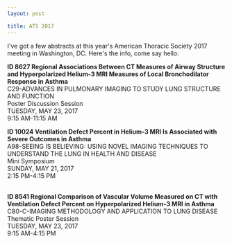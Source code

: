 ```yaml
---
layout: post

title: ATS 2017
---
```


I've got a few abstracts at this year's American Thoracic Society 2017 meeting in Washington, DC. Here's the info, come say hello:

<b>ID 8627 Regional Associations Between CT Measures of Airway Structure and Hyperpolarized Helium-3 MRI Measures of Local Bronchodilator Response in Asthma</b><br>
C29-ADVANCES IN PULMONARY IMAGING TO STUDY LUNG STRUCTURE AND FUNCTION<br>
Poster Discussion Session<br>
TUESDAY, MAY 23, 2017<br>
9:15 AM-11:15 AM<br>

<b>ID 10024 Ventilation Defect Percent in Helium-3 MRI Is Associated with Severe Outcomes in Asthma</b><br>
A98-SEEING IS BELIEVING: USING NOVEL IMAGING TECHNIQUES TO UNDERSTAND THE LUNG IN HEALTH AND DISEASE<br>
Mini Symposium<br>
SUNDAY, MAY 21, 2017<br>
2:15 PM-4:15 PM<br><br>

<b>ID 8541 Regional Comparison of Vascular Volume Measured
on CT with Ventilation Defect Percent on Hyperpolarized Helium-3 MRI in Asthma </b><br>
C80-C-IMAGING METHODOLOGY AND APPLICATION TO LUNG DISEASE<br>
Thematic Poster Session<br>
TUESDAY, MAY 23, 2017<br>
9:15 AM-4:15 PM
